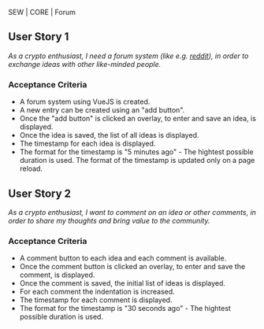 SEW | CORE | Forum

## User Story 1
*As a crypto enthusiast, I need a forum system (like e.g. [reddit](https://www.reddit.com/r/vuejs/)), in order to exchange ideas with other like-minded people.*

### Acceptance Criteria
- A forum system using VueJS is created.
- A new entry can be created using an "add button".
- Once the "add button" is clicked an overlay, to enter and save an idea, is displayed.
- Once the idea is saved, the list of all ideas is displayed.
- The timestamp for each idea is displayed.
- The format for the timestamp is "5 minutes ago" - The hightest possible duration is used. The format of the timestamp is updated only on a page reload. 

## User Story 2
*As a crypto enthusiast, I want to comment on an idea or other comments, in order to share my thoughts and bring value to the community.*

### Acceptance Criteria
- A comment button to each idea and each comment is available.
- Once the comment button is clicked an overlay, to enter and save the comment, is displayed.
- Once the comment is saved, the initial list of ideas is displayed.
- For each comment the indentation is increased. 
- The timestamp for each comment is displayed. 
- The format for the timestamp is "30 seconds ago" - The hightest possible duration is used.
